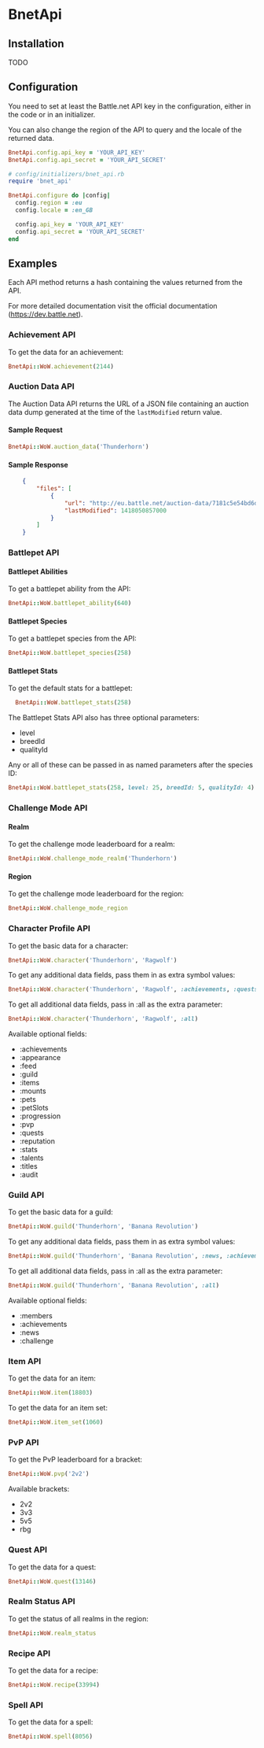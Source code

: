 # BnetApi

## Installation

TODO

## Configuration

You need to set at least the Battle.net API key in the configuration, either in the code or in an initializer.

You can also change the region of the API to query and the locale of the returned data.

```ruby
BnetApi.config.api_key = 'YOUR_API_KEY'
BnetApi.config.api_secret = 'YOUR_API_SECRET'
```

```ruby
# config/initializers/bnet_api.rb
require 'bnet_api'

BnetApi.configure do |config|
  config.region = :eu
  config.locale = :en_GB

  config.api_key = 'YOUR_API_KEY'
  config.api_secret = 'YOUR_API_SECRET'
end
```

## Examples

Each API method returns a hash containing the values returned from the API.

For more detailed documentation visit the official documentation (https://dev.battle.net).

### Achievement API

To get the data for an achievement:

```ruby
BnetApi::WoW.achievement(2144)
```

### Auction Data API

The Auction Data API returns the URL of a JSON file containing an auction data dump generated at the time of the `lastModified` return value.

#### Sample Request

```ruby
BnetApi::WoW.auction_data('Thunderhorn')
```

#### Sample Response

```json
	{
		"files": [
			{
				"url": "http://eu.battle.net/auction-data/7181c5e54bd6d781d46bdadec17e3637/auctions.json",
				"lastModified": 1418050857000
			}
		]
	}
```

### Battlepet API

#### Battlepet Abilities

To get a battlepet ability from the API:

```ruby
BnetApi::WoW.battlepet_ability(640)
```

#### Battlepet Species

To get a battlepet species from the API:

```ruby
BnetApi::WoW.battlepet_species(258)
```

#### Battlepet Stats

To get the default stats for a battlepet:

```ruby
  BnetApi::WoW.battlepet_stats(258)
```

The Battlepet Stats API also has three optional parameters:

* level
* breedId
* qualityId

Any or all of these can be passed in as named parameters after the species ID:

```ruby
BnetApi::WoW.battlepet_stats(258, level: 25, breedId: 5, qualityId: 4)
```

### Challenge Mode API

#### Realm

To get the challenge mode leaderboard for a realm:

```ruby
BnetApi::WoW.challenge_mode_realm('Thunderhorn')
```

#### Region

To get the challenge mode leaderboard for the region:

```ruby
BnetApi::WoW.challenge_mode_region
```

### Character Profile API

To get the basic data for a character:

```ruby
BnetApi::WoW.character('Thunderhorn', 'Ragwolf')
```

To get any additional data fields, pass them in as extra symbol values:

```ruby
BnetApi::WoW.character('Thunderhorn', 'Ragwolf', :achievements, :quests)
```

To get all additional data fields, pass in :all as the extra parameter:

```ruby
BnetApi::WoW.character('Thunderhorn', 'Ragwolf', :all)
```

Available optional fields:

* :achievements
* :appearance
* :feed
* :guild
* :items
* :mounts
* :pets
* :petSlots
* :progression
* :pvp
* :quests
* :reputation
* :stats
* :talents
* :titles
* :audit

### Guild API

To get the basic data for a guild:

```ruby
BnetApi::WoW.guild('Thunderhorn', 'Banana Revolution')
```

To get any additional data fields, pass them in as extra symbol values:

```ruby
BnetApi::WoW.guild('Thunderhorn', 'Banana Revolution', :news, :achievements)
```

To get all additional data fields, pass in :all as the extra parameter:

```ruby
BnetApi::WoW.guild('Thunderhorn', 'Banana Revolution', :all)
```

Available optional fields:

* :members
* :achievements
* :news
* :challenge

### Item API

To get the data for an item:

```ruby
BnetApi::WoW.item(18803)
```

To get the data for an item set:

```ruby
BnetApi::WoW.item_set(1060)
```

### PvP API

To get the PvP leaderboard for a bracket:

```ruby
BnetApi::WoW.pvp('2v2')
```

Available brackets:

* 2v2
* 3v3
* 5v5
* rbg

### Quest API

To get the data for a quest:

```ruby
BnetApi::WoW.quest(13146)
```

### Realm Status API

To get the status of all realms in the region:

```ruby
BnetApi::WoW.realm_status
```

### Recipe API

To get the data for a recipe:

```ruby
BnetApi::WoW.recipe(33994)
```

### Spell API

To get the data for a spell:

```ruby
BnetApi::WoW.spell(8056)
```